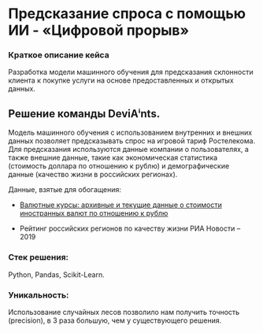 # Предсказание спроса с помощью ИИ - «Цифровой прорыв»

### Краткое описание кейса
Разработка модели машинного обучения для предсказания склонности клиента к покупке услуги на основе предоставленных и открытых данных.

## Решение команды DeviAⁱnts.

Модель машинного обучения с использованием внутренних и внешних данных позволяет предсказывать спрос на игровой тариф Ростелекома. Для предсказания используются данные компании о пользователях, а также внешние данные, такие как экономическая статистика (стоимость доллара по отношению к рублю) и демографические данные (качество жизни в российских регионах).

Данные, взятые для обогащения:
- [Валютные курсы: архивные и текущие данные о стоимости иностранных валют по отношению к рублю](https://www.data-in.ru/data-catalog/datasets/182/)

- Рейтинг российских регионов по качеству жизни РИА Новости – 2019

### Стек решения:
Python, Pandas, Scikit-Learn.

### Уникальность:
Использование случайных лесов позволило нам получить точность (precision), в 3 раза большую, чем у существующего решения.

